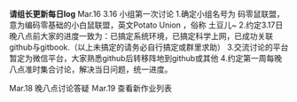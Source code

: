 **请组长更新每日log**
Mar.16
3.16 小组第一次讨论
1.确定小组名号为 码零鼠联盟，意为编码零基础的小白鼠联盟，英文Potato Union ，俗称 土豆儿~       2.约定3.17日晚八点前大家的进度一致为：已搞定系统环境，已搞定科学上网，已成功关联github与gitbook.（以上未搞定的请务必自行搞定或群里求助） 
3.交流讨论的平台暂定为微信平台，大家熟悉github后转移阵地到github或其他 4.约定第一周每晚八点准时集合讨论，解决当日问题，统一进度。

Mar.18
晚八点讨论答疑
Ｍar.19
查看新作业列表

